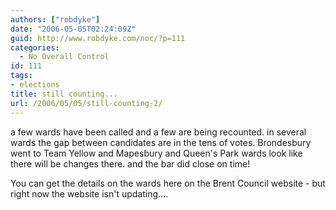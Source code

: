 ```yaml
---
authors: ["robdyke"]
date: "2006-05-05T02:24:09Z"
guid: http://www.robdyke.com/noc/?p=111
categories:
  - No Overall Control
id: 111
tags:
- elections
title: still counting...
url: /2006/05/05/still-counting-2/
---
```

a few wards have been called and a few are being recounted. in several wards the gap between candidates are in the tens of votes. Brondesbury went to Team Yellow and Mapesbury and Queen's Park wards look like there will be changes there. and the bar did close on time!

You can get the details on the wards here on the Brent Council website - but right now the website isn't updating....